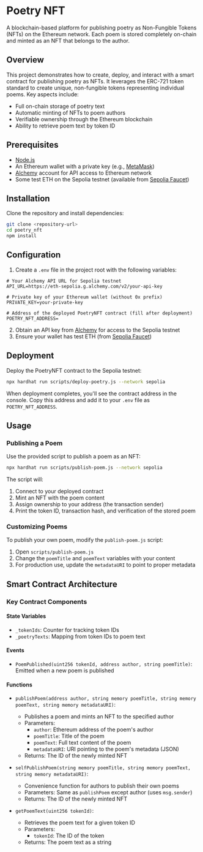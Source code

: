 # Poetry NFT

A blockchain-based platform for publishing poetry as Non-Fungible Tokens (NFTs) on the Ethereum network. Each poem is stored completely on-chain and minted as an NFT that belongs to the author.

## Overview

This project demonstrates how to create, deploy, and interact with a smart contract for publishing poetry as NFTs. It leverages the ERC-721 token standard to create unique, non-fungible tokens representing individual poems. Key aspects include:

- Full on-chain storage of poetry text
- Automatic minting of NFTs to poem authors
- Verifiable ownership through the Ethereum blockchain
- Ability to retrieve poem text by token ID

## Prerequisites

- [Node.js](https://nodejs.org/) 
- An Ethereum wallet with a private key (e.g., [MetaMask](https://metamask.io/))
- [Alchemy](https://www.alchemy.com/) account for API access to Ethereum network
- Some test ETH on the Sepolia testnet (available from [Sepolia Faucet](https://sepoliafaucet.com/))

## Installation

Clone the repository and install dependencies:

```bash
git clone <repository-url>
cd poetry_nft
npm install
```

## Configuration

1. Create a `.env` file in the project root with the following variables:

```
# Your Alchemy API URL for Sepolia testnet
API_URL=https://eth-sepolia.g.alchemy.com/v2/your-api-key

# Private key of your Ethereum wallet (without 0x prefix)
PRIVATE_KEY=your-private-key

# Address of the deployed PoetryNFT contract (fill after deployment)
POETRY_NFT_ADDRESS=
```

2. Obtain an API key from [Alchemy](https://www.alchemy.com/) for access to the Sepolia testnet
3. Ensure your wallet has test ETH (from [Sepolia Faucet](https://sepoliafaucet.com/))

## Deployment

Deploy the PoetryNFT contract to the Sepolia testnet:

```bash
npx hardhat run scripts/deploy-poetry.js --network sepolia
```

When deployment completes, you'll see the contract address in the console. Copy this address and add it to your `.env` file as `POETRY_NFT_ADDRESS`.

## Usage

### Publishing a Poem

Use the provided script to publish a poem as an NFT:

```bash
npx hardhat run scripts/publish-poem.js --network sepolia
```

The script will:
1. Connect to your deployed contract
2. Mint an NFT with the poem content
3. Assign ownership to your address (the transaction sender)
4. Print the token ID, transaction hash, and verification of the stored poem

### Customizing Poems

To publish your own poem, modify the `publish-poem.js` script:

1. Open `scripts/publish-poem.js`
2. Change the `poemTitle` and `poemText` variables with your content
3. For production use, update the `metadataURI` to point to proper metadata 

## Smart Contract Architecture


### Key Contract Components

#### State Variables
- `_tokenIds`: Counter for tracking token IDs
- `_poetryTexts`: Mapping from token IDs to poem text

#### Events
- `PoemPublished(uint256 tokenId, address author, string poemTitle)`: Emitted when a new poem is published

#### Functions

- `publishPoem(address author, string memory poemTitle, string memory poemText, string memory metadataURI)`: 
  - Publishes a poem and mints an NFT to the specified author
  - Parameters:
    - `author`: Ethereum address of the poem's author
    - `poemTitle`: Title of the poem
    - `poemText`: Full text content of the poem
    - `metadataURI`: URI pointing to the poem's metadata (JSON)
  - Returns: The ID of the newly minted NFT

- `selfPublishPoem(string memory poemTitle, string memory poemText, string memory metadataURI)`:
  - Convenience function for authors to publish their own poems
  - Parameters: Same as `publishPoem` except author (uses `msg.sender`)
  - Returns: The ID of the newly minted NFT

- `getPoemText(uint256 tokenId)`:
  - Retrieves the poem text for a given token ID
  - Parameters:
    - `tokenId`: The ID of the token
  - Returns: The poem text as a string

